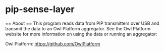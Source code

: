 pip-sense-layer
===============

== About ==
This program reads data from PIP transmitters over USB and transmit the data
 to an Owl Platform aggregator. See the Owl Platform website for more
information on using the data or running an aggregator:

Owl Platform: <https://github.com/OwlPlatform>

